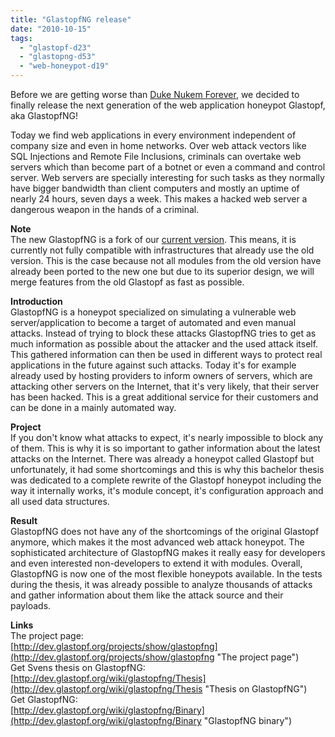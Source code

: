 ```yaml
---
title: "GlastopfNG release"
date: "2010-10-15"
tags: 
  - "glastopf-d23"
  - "glastopng-d53"
  - "web-honeypot-d19"
---
```


Before we are getting worse than [Duke Nukem Forever](http://en.wikipedia.org/wiki/Duke_Nukem_Forever), we decided to finally release the next generation of the web application honeypot Glastopf, aka GlastopfNG!  
  
Today we find web applications in every environment independent of company size and even in home networks. Over web attack vectors like SQL Injections and Remote File Inclusions, criminals can overtake web servers which than become part of a botnet or even a command and control server. Web servers are specially interesting for such tasks as they normally have bigger bandwidth than client computers and mostly an uptime of nearly 24 hours, seven days a week. This makes a hacked web server a dangerous weapon in the hands of a criminal.  
  
**Note**  
The new GlastopfNG is a fork of our [current version](http://dev.glastopf.org/projects/glastopf). This means, it is currently not fully compatible with infrastructures that already use the old version. This is the case because not all modules from the old version have already been ported to the new one but due to its superior design, we will merge features from the old Glastopf as fast as possible.  
  
**Introduction**  
GlastopfNG is a honeypot specialized on simulating a vulnerable web server/application to become a target of automated and even manual attacks. Instead of trying to block these attacks GlastopfNG tries to get as much information as possible about the attacker and the used attack itself. This gathered information can then be used in different ways to protect real applications in the future against such attacks. Today it's for example already used by hosting providers to inform owners of servers, which are attacking other servers on the Internet, that it's very likely, that their server has been hacked. This is a great additional service for their customers and can be done in a mainly automated way.  
  
**Project**  
If you don't know what attacks to expect, it's nearly impossible to block any of them. This is why it is so important to gather information about the latest attacks on the Internet. There was already a honeypot called Glastopf but unfortunately, it had some shortcomings and this is why this bachelor thesis was dedicated to a complete rewrite of the Glastopf honeypot including the way it internally works, it's module concept, it's configuration approach and all used data structures.  
  
**Result**  
GlastopfNG does not have any of the shortcomings of the original Glastopf anymore, which makes it the most advanced web attack honeypot. The sophisticated architecture of GlastopfNG makes it really easy for developers and even interested non-developers to extend it with modules. Overall, GlastopfNG is now one of the most flexible honeypots available. In the tests during the thesis, it was already possible to analyze thousands of attacks and gather information about them like the attack source and their payloads.  
  
**Links**  
The project page:  
[http://dev.glastopf.org/projects/show/glastopfng](http://dev.glastopf.org/projects/show/glastopfng "The project page")  
Get Svens thesis on GlastopfNG:  
[http://dev.glastopf.org/wiki/glastopfng/Thesis](http://dev.glastopf.org/wiki/glastopfng/Thesis "Thesis on GlastopfNG")  
Get GlastopfNG:  
[http://dev.glastopf.org/wiki/glastopfng/Binary](http://dev.glastopf.org/wiki/glastopfng/Binary "GlastopfNG binary")
